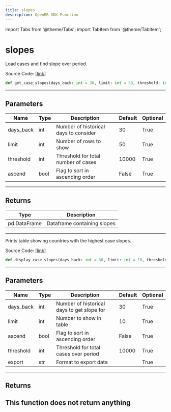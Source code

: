 ```yaml
---
title: slopes
description: OpenBB SDK Function
---
```


import Tabs from '@theme/Tabs';
import TabItem from '@theme/TabItem';

# slopes

<Tabs>
<TabItem value="model" label="Model" default>

Load cases and find slope over period.

Source Code: [[link](https://github.com/OpenBB-finance/OpenBBTerminal/tree/main/openbb_terminal/alternative/covid/covid_model.py#L173)]
```python
def get_case_slopes(days_back: int = 30, limit: int = 50, threshold: int = 10000, ascend: bool = False) -> pd.DataFrame
```
---
## Parameters
| Name | Type | Description | Default | Optional |
| ---- | ---- | ----------- | ------- | -------- |
| days_back | int | Number of historical days to consider | 30 | True |
| limit | int | Number of rows to show | 50 | True |
| threshold | int | Threshold for total number of cases | 10000 | True |
| ascend | bool | Flag to sort in ascending order | False | True |

---
## Returns
| Type | Description |
| ---- | ----------- |
| pd.DataFrame | Dataframe containing slopes |
---


</TabItem>
<TabItem value="view" label="View">

Prints table showing countries with the highest case slopes.

Source Code: [[link](https://github.com/OpenBB-finance/OpenBBTerminal/tree/main/openbb_terminal/alternative/covid/covid_view.py#L220)]
```python
def display_case_slopes(days_back: int = 30, limit: int = 10, threshold: int = 10000, ascend: bool = False, export: str = "") -> None
```
---
## Parameters
| Name | Type | Description | Default | Optional |
| ---- | ---- | ----------- | ------- | -------- |
| days_back | int | Number of historical days to get slope for | 30 | True |
| limit | int | Number to show in table | 10 | True |
| ascend | bool | Flag to sort in ascending order | False | True |
| threshold | int | Threshold for total cases over period | 10000 | True |
| export | str | Format to export data |  | True |

---
## Returns
This function does not return anything
---


</TabItem>
</Tabs>